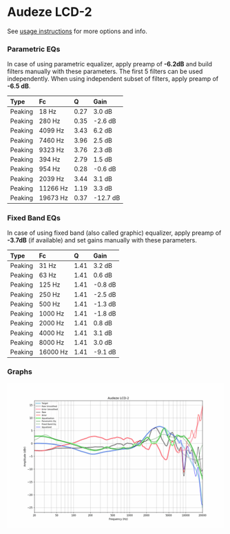 # Audeze LCD-2
See [usage instructions](https://github.com/jaakkopasanen/AutoEq#usage) for more options and info.

### Parametric EQs
In case of using parametric equalizer, apply preamp of **-6.2dB** and build filters manually
with these parameters. The first 5 filters can be used independently.
When using independent subset of filters, apply preamp of **-6.5 dB**.

| Type    | Fc       |    Q | Gain     |
|:--------|:---------|:-----|:---------|
| Peaking | 18 Hz    | 0.27 | 3.0 dB   |
| Peaking | 280 Hz   | 0.35 | -2.6 dB  |
| Peaking | 4099 Hz  | 3.43 | 6.2 dB   |
| Peaking | 7460 Hz  | 3.96 | 2.5 dB   |
| Peaking | 9323 Hz  | 3.76 | 2.3 dB   |
| Peaking | 394 Hz   | 2.79 | 1.5 dB   |
| Peaking | 954 Hz   | 0.28 | -0.6 dB  |
| Peaking | 2039 Hz  | 3.44 | 3.1 dB   |
| Peaking | 11266 Hz | 1.19 | 3.3 dB   |
| Peaking | 19673 Hz | 0.37 | -12.7 dB |

### Fixed Band EQs
In case of using fixed band (also called graphic) equalizer, apply preamp of **-3.7dB**
(if available) and set gains manually with these parameters.

| Type    | Fc       |    Q | Gain    |
|:--------|:---------|:-----|:--------|
| Peaking | 31 Hz    | 1.41 | 3.2 dB  |
| Peaking | 63 Hz    | 1.41 | 0.6 dB  |
| Peaking | 125 Hz   | 1.41 | -0.8 dB |
| Peaking | 250 Hz   | 1.41 | -2.5 dB |
| Peaking | 500 Hz   | 1.41 | -1.3 dB |
| Peaking | 1000 Hz  | 1.41 | -1.8 dB |
| Peaking | 2000 Hz  | 1.41 | 0.8 dB  |
| Peaking | 4000 Hz  | 1.41 | 3.1 dB  |
| Peaking | 8000 Hz  | 1.41 | 3.0 dB  |
| Peaking | 16000 Hz | 1.41 | -9.1 dB |

### Graphs
![](./Audeze%20LCD-2.png)